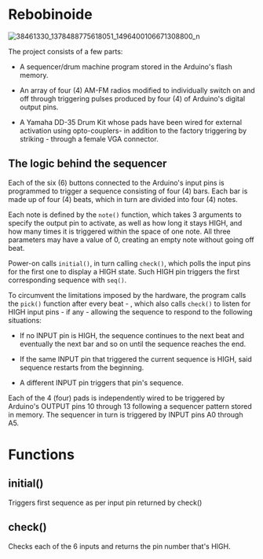 Rebobinoide 
===========

![38461330_1378488775618051_1496400106671308800_n](https://user-images.githubusercontent.com/55008098/64902170-50f14a00-d657-11e9-9160-7df829bea61e.jpg)

The project consists of a few parts:
* A sequencer/drum machine program stored in the Arduino's flash memory.

* An array of four (4) AM-FM radios modified to individually switch on and off through triggering pulses produced by four (4) of Arduino's digital output pins.

* A Yamaha DD-35 Drum Kit whose pads have been wired for external activation using opto-couplers- in addition to the factory triggering by striking - through a female VGA connector.

## The logic behind the sequencer

Each of the six (6) buttons connected to the Arduino's input pins is programmed to trigger a sequence consisting of four (4) bars. Each bar is made up of four (4) beats, which in turn are divided into four (4) notes. 

Each note is defined by the `note()` function, which takes 3 arguments to specify the output pin to activate, as well as how long it stays HIGH, and how many times it is triggered within the space of one note. All three parameters may have a value of 0, creating an empty note without going off beat.

Power-on calls `initial()`, in turn calling `check()`, which polls the input pins for the first one to display a HIGH state. Such HIGH pin triggers the first corresponding sequence with `seq()`.

To circumvent the limitations imposed by the hardware, the program calls the `pick()` function after every beat - , which also calls `check()` to listen for HIGH input pins - if any - allowing the sequence to respond to the following situations:

* If no INPUT pin is HIGH, the sequence continues to the next beat and eventually the next bar and so on until the sequence reaches the end.

* If the same INPUT pin that triggered the current sequence is HIGH, said sequence restarts from the beginning.

* A different INPUT pin triggers that pin's sequence.

Each of the 4 (four) pads is independently wired to be triggered by Arduino's OUTPUT pins 10 through 13 following a sequencer pattern stored in memory. The sequencer in turn is triggered by INPUT pins A0 through A5.

Functions
=========

## initial()
Triggers first sequence as per input pin returned by check()

## check()
Checks each of the 6 inputs and returns the pin number that's HIGH.









